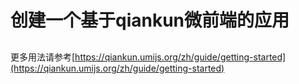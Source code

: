 
# 创建一个基于qiankun微前端的应用
## 




更多用法请参考[https://qiankun.umijs.org/zh/guide/getting-started](https://qiankun.umijs.org/zh/guide/getting-started)